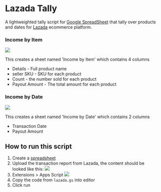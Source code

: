# Lazada Tally

A lightweighted tally script for [Google SpreadSheet](https://docs.google.com/spreadsheets) that tally over products and dates for [Lazada](https://www.lazada.com.my/) ecommerce platform.

### Income by Item

![](https://i.imgur.com/WqJTdr5.png)

This creates a sheet named 'Income by Item' which contains 4 columns

- Details - Full product name
- seller SKU - SKU for each product
- Count - the number sold for each product
- Payout Amount - The total amount for each product

### Income by Date

![](https://i.imgur.com/C1AUj4Z.png)

This creates a sheet named 'Income by Date' which contains 2 columns

- Transaction Date
- Payout Amount

## How to run this script

1. Create a [spreadsheet](https://spreadsheets.google.com)
2. Upload the transaction report from Lazada, the content should be looked like this:
   ![](https://i.imgur.com/28xcM05.png)
3. Extensions > Apps Script
   ![](https://i.imgur.com/Ecp90tK.png)
4. Copy the code from `lazada.gs` into editor
5. Click run
